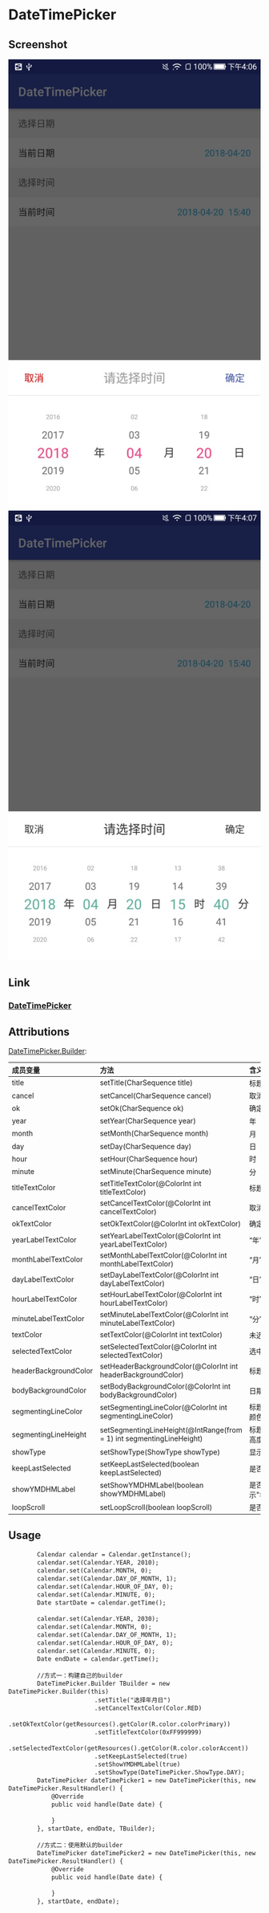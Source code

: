 # DateTimePicker

## Screenshot
![](../../capture/screenshot/DateTimePicker01.jpg)  
![](../../capture/screenshot/DateTimePicker02.jpg)

## Link
[<h3>DateTimePicker</h3>](../../DateTimePickerLibrary/src/main/java/jsc/lib/datetimepicker/widget)

## Attributions
[DateTimePicker.Builder](../../DateTimePickerLibrary/src/main/java/jsc/lib/datetimepicker/widget/DateTimePicker.java):

| 成员变量 | 方法 | 含义 |
| :--- | :--- | :--- |
| title | setTitle(CharSequence title) | 标题 |
| cancel | setCancel(CharSequence cancel) | 取消 |
| ok | setOk(CharSequence ok) | 确定 |
| year | setYear(CharSequence year) | 年 |
| month | setMonth(CharSequence month) | 月 |
| day | setDay(CharSequence day) | 日 |
| hour | setHour(CharSequence hour) | 时 |
| minute | setMinute(CharSequence minute) | 分 |
| titleTextColor | setTitleTextColor(@ColorInt int titleTextColor) | 标题颜色 |
| cancelTextColor | setCancelTextColor(@ColorInt int cancelTextColor) | 取消按钮颜色 |
| okTextColor | setOkTextColor(@ColorInt int okTextColor) | 确定按钮颜色 |
| yearLabelTextColor | setYearLabelTextColor(@ColorInt int yearLabelTextColor) | “年”文字颜色 |
| monthLabelTextColor | setMonthLabelTextColor(@ColorInt int monthLabelTextColor) | “月”文字颜色 |
| dayLabelTextColor | setDayLabelTextColor(@ColorInt int dayLabelTextColor) | “日”文字颜色 |
| hourLabelTextColor | setHourLabelTextColor(@ColorInt int hourLabelTextColor) |  “时”文字颜色|
| minuteLabelTextColor | setMinuteLabelTextColor(@ColorInt int minuteLabelTextColor) | “分”文字颜色 |
| textColor | setTextColor(@ColorInt int textColor) | 未选中的文字颜色 |
| selectedTextColor | setSelectedTextColor(@ColorInt int selectedTextColor) | 选中的文字颜色 |
| headerBackgroundColor | setHeaderBackgroundColor(@ColorInt int headerBackgroundColor) | 标题部分背景颜色 |
| bodyBackgroundColor | setBodyBackgroundColor(@ColorInt int bodyBackgroundColor) | 日期时间部分背景颜色 |
| segmentingLineColor | setSegmentingLineColor(@ColorInt int segmentingLineColor) | 标题部分与日期时间部分分割线颜色 |
| segmentingLineHeight | setSegmentingLineHeight(@IntRange(from = 1) int segmentingLineHeight) | 标题部分与日期时间部分分割线高度 |
| showType | setShowType(ShowType showType) | 显示级别 |
| keepLastSelected | setKeepLastSelected(boolean keepLastSelected) | 是否保留上一次的选择 |
| showYMDHMLabel | setShowYMDHMLabel(boolean showYMDHMLabel) | 是否显示"年"，"月"，"日"，"时"，"分" |
| loopScroll | setLoopScroll(boolean loopScroll) | 是否循环滚动，默认否 |

## Usage
```
        Calendar calendar = Calendar.getInstance();
        calendar.set(Calendar.YEAR, 2010);
        calendar.set(Calendar.MONTH, 0);
        calendar.set(Calendar.DAY_OF_MONTH, 1);
        calendar.set(Calendar.HOUR_OF_DAY, 0);
        calendar.set(Calendar.MINUTE, 0);
        Date startDate = calendar.getTime();

        calendar.set(Calendar.YEAR, 2030);
        calendar.set(Calendar.MONTH, 0);
        calendar.set(Calendar.DAY_OF_MONTH, 1);
        calendar.set(Calendar.HOUR_OF_DAY, 0);
        calendar.set(Calendar.MINUTE, 0);
        Date endDate = calendar.getTime();
        
        //方式一：构建自己的builder
        DateTimePicker.Builder TBuilder = new DateTimePicker.Builder(this)
                        .setTitle("选择年月日")
                        .setCancelTextColor(Color.RED)
                        .setOkTextColor(getResources().getColor(R.color.colorPrimary))
                        .setTitleTextColor(0xFF999999)
                        .setSelectedTextColor(getResources().getColor(R.color.colorAccent))
                        .setKeepLastSelected(true)
                        .setShowYMDHMLabel(true)
                        .setShowType(DateTimePicker.ShowType.DAY);
        DateTimePicker dateTimePicker1 = new DateTimePicker(this, new DateTimePicker.ResultHandler() {
            @Override
            public void handle(Date date) {
               
            }
        }, startDate, endDate, TBuilder);

        //方式二：使用默认的builder
        DateTimePicker dateTimePicker2 = new DateTimePicker(this, new DateTimePicker.ResultHandler() {
            @Override
            public void handle(Date date) {
                
            }
        }, startDate, endDate);
```
